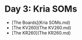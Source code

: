 # Day 3: Kria SOMs

- [The Boards](Kria SOMs.md)
- [The KV260](The KV260.md)
- [The KR260](The KR260.md)
